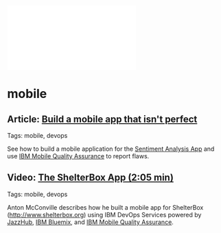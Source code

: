 ![mobile icon](images/mobile.md)

# mobile

##   Article: [Build a mobile app that isn't perfect](http://www.ibm.com/developerworks/library/mo-build-imperfect-mobile-app/)
Tags: mobile, devops

See how to build a mobile application for the [Sentiment Analysis App](http://www.ibm.com/developerworks/library/wa-nodejs-app/) 
and use [IBM Mobile Quality Assurance](https://www.ibm.com/developerworks/community/blogs/mobilequalitybeta/entry/what_is_mobile_quality_assurance?lang=en) 
to report flaws.

##    Video: [The ShelterBox App (2:05 min)](http://www.youtube.com/watch?v=E1qXvrEh0nU)
Tags: mobile, devops

Anton McConville describes how he built a mobile app for ShelterBox (http://www.shelterbox.org) 
using IBM DevOps Services powered by [JazzHub](http://hub.jazz.net), [IBM Bluemix](http://bluemix.net), 
and [IBM Mobile Quality Assurance](http://quality4mobile.com). 

